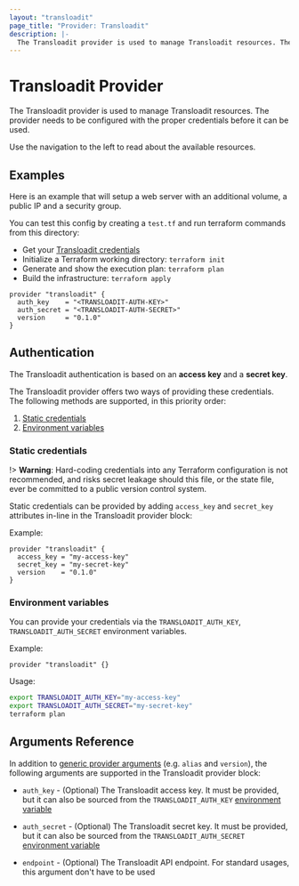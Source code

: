 ```yaml
---
layout: "transloadit"
page_title: "Provider: Transloadit"
description: |-
  The Transloadit provider is used to manage Transloadit resources. The provider needs to be configured with the proper credentials before it can be used.
---
```


# Transloadit Provider

The Transloadit provider is used to manage Transloadit resources.
The provider needs to be configured with the proper credentials before it can be used.

Use the navigation to the left to read about the available resources.

## Examples

Here is an example that will setup a web server with an additional volume, a public IP and a security group.

You can test this config by creating a `test.tf` and run terraform commands from this directory:

- Get your [Transloadit credentials](https://transloadit.com/c/<MYACCOUNT>/template-credentials)
- Initialize a Terraform working directory: `terraform init`
- Generate and show the execution plan: `terraform plan`
- Build the infrastructure: `terraform apply`

```hcl
provider "transloadit" {
  auth_key    = "<TRANSLOADIT-AUTH-KEY>"
  auth_secret = "<TRANSLOADIT-AUTH-SECRET>"
  version     = "0.1.0"
}
```

## Authentication

The Transloadit authentication is based on an **access key** and a **secret key**.

The Transloadit provider offers two ways of providing these credentials. The following methods are supported, in this priority order:

1. [Static credentials](#static-credentials)
2. [Environment variables](#environment-variables)

### Static credentials

!> **Warning**: Hard-coding credentials into any Terraform configuration is not recommended, and risks secret leakage should this file, or the state file, ever be committed to a public version control system.

Static credentials can be provided by adding `access_key` and `secret_key` attributes in-line in the Transloadit provider block:

Example:

```hcl
provider "transloadit" {
  access_key = "my-access-key"
  secret_key = "my-secret-key"
  version    = "0.1.0"
}
```

### Environment variables

You can provide your credentials via the `TRANSLOADIT_AUTH_KEY`, `TRANSLOADIT_AUTH_SECRET` environment variables.

Example:

```hcl
provider "transloadit" {}
```

Usage:

```bash
export TRANSLOADIT_AUTH_KEY="my-access-key"
export TRANSLOADIT_AUTH_SECRET="my-secret-key"
terraform plan
```

## Arguments Reference

In addition to [generic provider arguments](https://www.terraform.io/docs/configuration/providers.html) (e.g. `alias` and `version`), the following arguments are supported in the Transloadit provider block:

- `auth_key` - (Optional) The Transloadit access key. It must be provided, but it can also be sourced from
the `TRANSLOADIT_AUTH_KEY` [environment variable](#environment-variables)

- `auth_secret` - (Optional) The Transloadit secret key. It must be provided, but it can also be sourced from
the `TRANSLOADIT_AUTH_SECRET` [environment variable](#environment-variables)

- `endpoint` - (Optional) The Transloadit API endpoint. For standard usages, this argument don't have to be used
